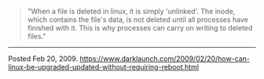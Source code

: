 > "When a file is deleted in linux, it is simply 'unlinked'. The inode, which contains the file's data, is not deleted until all processes have finished with it. This is why processes can carry on writing to deleted files."

---


Posted Feb 20, 2009.
https://www.darklaunch.com/2009/02/20/how-can-linux-be-upgraded-updated-without-requiring-reboot.html